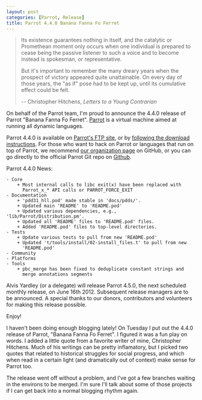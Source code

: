 ```yaml
---
layout: post
categories: [Parrot, Release]
title: Parrot 4.4.0 Banana Fanna Fo Ferret
---
```


>Its existence guarantees nothing in itself, and the catalytic or
>Promethean moment only occurs when one individual is prepared to cease being
>the passive listener to such a voice and to become instead is spokesman, or
>representative.
>
>But it's important to remember the many dreary years when the prospect of
>victory appeared quite unattainable. On every day of those years, the "as if"
>pose had to be kept up, until its cumulative effect could be felt.
>
>-- Christopher Hitchens, <i>Letters to a Young Contrarian</i>

On behalf of the Parrot team, I'm proud to announce the 4.4.0 release of
Parrot "Banana Fanna Fo Ferret". [Parrot](http://parrot.org/)
is a virtual machine aimed at running all dynamic languages.

Parrot 4.4.0 is available on [Parrot's FTP site](ftp://ftp.parrot.org/pub/parrot/releases/stable/4.4.0/),
or by [following the download instructions](http://parrot.org/download). For
those who want to hack on Parrot or languages that run on top of Parrot,
we recommend [our organization page](https://github.com/parrot) on GitHub,
or you can go directly to the official Parrot Git repo on
[Github](https://github.com/parrot/parrot).

Parrot 4.4.0 News:

    - Core
        + Most internal calls to libc exit(x) have been replaced with
          Parrot_x_* API calls or PARROT_FORCE_EXIT
    - Documentation
        + 'pdd31_hll.pod' made stable in 'docs/pdds/'.
        + Updated main 'README' to 'README.pod'
        + Updated various dependencies, e.g., 'lib/Parrot/Distribution.pm'.
        + Updated all 'README' files to 'README.pod' files.
        + Added 'README.pod' files to top-level directories.
    - Tests
        + Update various tests to pull from new 'README.pod'
        + Updated 't/tools/install/02-install_files.t' to pull from new
          'README.pod'
    - Community
    - Platforms
    - Tools
        + pbc_merge has been fixed to deduplicate constant strings and
          merge annotations segments

Alvis Yardley (or a delegate) will release Parrot 4.5.0, the next scheduled
monthly release, on June 16th 2012. Subsequent release managers are to be
announced. A special thanks to our donors, contributors and volunteers for
making this release possible.

Enjoy!

I haven't been doing enough blogging lately! On Tuesday I put out the 4.4.0
release of Parrot, "Banana Fanna Fo Ferret". I figured it was a fun play on
words. I added a little quote from a favorite writer of mine, Christopher
Hitchens. Much of his writings can be pretty inflamatory, but I picked two
quotes that related to historical struggles for social progress, and which
when read in a certain light (and dramatically out of context) make sense for
Parrot too.

The release went off without a problem, and I've got a few branches waiting
in the environs to be merged. I'm sure I'll talk about some of those projects
if I can get back into a normal blogging rhythm again.
